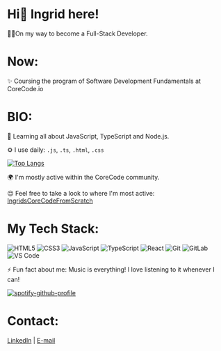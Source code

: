 # Hi👋 Ingrid here!

👩‍💻On my way to become a Full-Stack Developer.

# Now:

✨ Coursing the program of Software Development Fundamentals at CoreCode.io

# BIO: 

🌱 Learning all about JavaScript, TypeScript and Node.js. 

⚙️ I use daily: ```.js```, ```.ts```, ```.html```, ```.css```

[![Top Langs](https://github-readme-stats.vercel.app/api/top-langs/?username=anuraghazra&layout=compact)](https://github.com/anuraghazra/github-readme-stats)

🌍 I'm mostly active within the CoreCode community.

😌 Feel free to take a look to where I'm most active: [IngridsCoreCodeFromScratch](https://github.com/ingridsfd/IngridsCoreCodefromScratch)

# My Tech Stack:

![HTML5](https://img.shields.io/badge/-HTML5-%23E44D27?style=flat-square&logo=html5&logoColor=ffffff)
![CSS3](https://img.shields.io/badge/-CSS3-%231572B6?style=flat-square&logo=css3)
![JavaScript](https://img.shields.io/badge/-JavaScript-%23F7DF1C?style=flat-square&logo=javascript&logoColor=000000&labelColor=%23F7DF1C&color=%23FFCE5A)
![TypeScript](https://img.shields.io/badge/-TypeScript-007ACC?style=flat-square&logo=typescript&logoColor=white)
![React](https://img.shields.io/badge/-React-%23282C34?style=flat-square&logo=react)
![Git](https://img.shields.io/badge/-Git-%23F05032?style=flat-square&logo=git&logoColor=%23ffffff)
![GitLab](https://img.shields.io/badge/-GitLab-FCA121?style=flat-square&logo=gitlab)
![VS Code](https://img.shields.io/badge/-VSCode-%23007ACC?style=flat-square&logo=visual-studio-code)

⚡ Fun fact about me: Music is everything! I love listening to it whenever I can! 

[![spotify-github-profile](https://spotify-github-profile.vercel.app/api/view?uid=22ttkjhecf3die5d2cp4t563i&cover_image=true&theme=novatorem&bar_color=53b14f&bar_color_cover=false)](https://github.com/kittinan/spotify-github-profile)

# Contact:

[LinkedIn](https://www.linkedin.com/in/ingridsfd/) | [E-mail](ingridsfonoyd@gmail.com)
